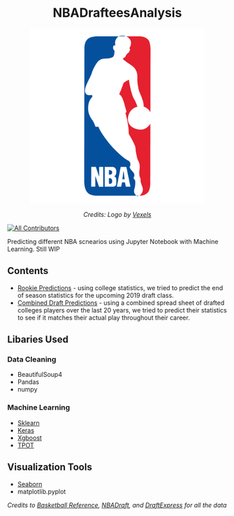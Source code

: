 <h1 align="center">NBADrafteesAnalysis</h1>

<div align="center">
  <img src="assets/nba-logo.png" alt="nba" width="400"/>
  <br>
  <p>
    <em>Credits: Logo by <a href="www.vexels.com">Vexels</a></em>
  </p>
</div>

[![All Contributors](https://img.shields.io/badge/all_contributors-2-orange.svg?style=flat-square)](#contributors)

Predicting different NBA scnearios using Jupyter Notebook with Machine Learning. Still WIP

## Contents
* [Rookie Predictions](Rookie%20Predictions.ipynb) - using college statistics, we tried to predict the end of season statistics for the upcoming 2019 draft class.
* [Combined Draft Predictions](draft_predictions.ipynb) - using a combined spread sheet of drafted colleges players over the last 20 years, we tried to predict their statistics to see if it matches their actual play throughout their career.

## Libaries Used
### Data Cleaning
* BeautifulSoup4
* Pandas
* numpy

### Machine Learning
* [Sklearn](https://github.com/scikit-learn/scikit-learn)
* [Keras](https://github.com/keras-team/keras)
* [Xgboost](https://github.com/dmlc/xgboost)
* [TPOT](https://github.com/EpistasisLab/tpot)

## Visualization Tools
* [Seaborn](https://github.com/mwaskom/seaborn)
* matplotlib.pyplot

*Credits to [Basketball Reference](https://basketball-reference.com), [NBADraft](www.nbadraft.net), and [DraftExpress](http://draftexpress.com) for all the data*